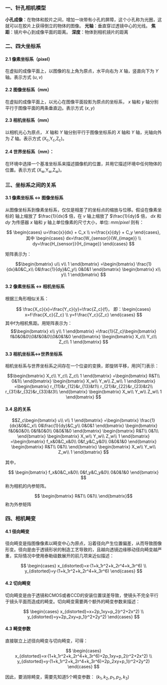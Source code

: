 
### 一、针孔相机模型

**小孔成像**：在物体和胶片之间，增加一块带有小孔的屏障，这个小孔称为光圈，这就可以在胶片上获得倒立的物体的图像。
**光轴**：垂直穿过透镜中心的光线。
**焦距**：镜片中心到成像平面的距离。
**深度**：物体到相机镜片的距离

### 二、四大坐标系

#### 2.1 像素坐标系（pixel）
在虚拟的成像平面上，以图像的左上角为原点，水平向右为 $X$ 轴，竖直向下为 $Y$ 轴。表示方式 $(u,v)$

#### 2.2 图像坐标系（mm）
在虚拟的成像平面上，以光心在图像平面投影为原点的坐标系， $x$ 轴和 $y$ 轴分别平行于图像平面的两条垂直边。表示方式 $(x,y)$

#### 2.3 相机坐标系（mm）
以相机光心为原点， $X$ 轴和 $Y$ 轴分别平行于图像坐标系的 $X$ 轴和 $Y$ 轴，光轴向外为 $Z$ 轴。表示方式 (X<sub>c</sub>,Y<sub>c</sub>,Z<sub>c</sub>)。

#### 2.4 世界坐标系（mm）：
在环境中选择一个基准坐标系来描述摄像机的位置，并用它描述环境中任何物体的位置。表示方式 (X<sub>w</sub>,Y<sub>w</sub>,Z<sub>w</sub>)。

### 三、坐标系之间的关系
#### 3.1 像素坐标系 <-> 图像坐标系
从图像坐标系到像素坐标系，仅仅是相差了的坐标点的缩放与位移。假设在像素坐标的
轴上缩放了 $\frac{1}{dx}$ 倍，在 $v$ 轴上缩放了 $\frac{1}{dy}$ 倍， $dx$ 和 $dy$ 为传感器 $x$ 轴和 $y$ 轴上单位像素的尺寸大小，单位: $mm/pixel$  则有：

$$ \begin{cases}
    u=\frac{x}{dx} + C_x \\
    v=\frac{x}{dy} + C_y
\end{cases},
其中
\begin{cases}
    dx=\frac{W_{sensor}}{W_{image}} \\
    dy=\frac{H_{sensor}}{H_{image}} 
\end{cases} 
$$

矩阵表示为：

$$\begin{bmatrix}
    u\\
    v\\
    1
\end{bmatrix}
=\begin{bmatrix}
    \frac{1}{dx}&0&C_x\\
    0&\frac{1}{dy}&C_y\\
    0&0&1
\end{bmatrix}
\begin{bmatrix}
    x\\
    y\\
    1
\end{bmatrix}
$$

#### 3.2 像素坐标系 <-> 相机坐标系
根据三角形相似关系：

$$
\frac{X_c}{x}=\frac{Y_c}{y}=\frac{Z_c}{f}， 
即：\begin{cases}
    x=f·\frac{X_c}{Z_c} \\
    y=f·\frac{Y_c}{Z_c}
\end{cases}
$$
其中f为相机焦距。用矩阵表示为：
$$\begin{bmatrix}
    x\\
    y\\
    1
\end{bmatrix}
=\frac{1}{Z_c}\begin{bmatrix}
    f&0&0&0\\0&f&0&0\\0&0&1&0
\end{bmatrix}
\begin{bmatrix}
    X_c\\
    Y_c\\
    Z_c\\
    1
\end{bmatrix}
$$

#### 3.3 相机坐标系<->世界坐标系
相机坐标系与世界坐标系之间存在一个位姿的变换，即旋转平移，用[R|T]表示：

$$\begin{bmatrix}
    X_c\\
    Y_c\\
    Z_c\\
    1
\end{bmatrix}
=\begin{bmatrix}
    R&T\\
    0&1\\
\end{bmatrix}
\begin{bmatrix}
    X_w\\
    Y_w\\
    Z_w\\
    1
\end{bmatrix}
=\begin{bmatrix}
    r_{11}&r_{12}&r_{13}&t1\\
    r_{21}&r_{22}&r_{23}&t2\\
    r_{31}&r_{32}&r_{33}&t3\\
\end{bmatrix}
\begin{bmatrix}
    X_w\\
    Y_w\\
    Z_w\\
    1
\end{bmatrix}
$$

#### 3.4 总的关系

$$Z_c\begin{bmatrix}
    u\\
    v\\
    1
\end{bmatrix}
=\begin{bmatrix}
    \frac{1}{dx}&0&C_x\\
    0&\frac{1}{dy}&C_y\\
    0&0&1
\end{bmatrix}
\begin{bmatrix}
    f&0&0&0\\
    0&f&0&0\\
    0&0&1&0
\end{bmatrix}
\begin{bmatrix}
    R&T\\
    0&1\\
\end{bmatrix}
\begin{bmatrix}
    X_w\\
    Y_w\\
    Z_w\\
    1
\end{bmatrix}
=\begin{bmatrix}
    f_x&0&C_x&0\\
    0&f_y&C_y&0\\
    0&0&1&0
\end{bmatrix}
\begin{bmatrix}
    R&T\\
    0&1\\
\end{bmatrix}
\begin{bmatrix}
    X_w\\
    Y_w\\
    Z_w\\
    1
\end{bmatrix}
$$

其中， 

$$
\begin{bmatrix}
    f_x&0&C_x&0\\
    0&f_y&C_y&0\\
    0&0&1&0
\end{bmatrix}
$$ 
称为相机的内参矩阵。 

$$
\begin{bmatrix}
    R&T\\
    0&1\\
\end{bmatrix}$$
 称为外参矩阵

### 四、相机畸变
#### 4.1 径向畸变
径向畸变是指图像像素以畸变中心为原点，沿着径向产生位置偏差，从而导致图像形变。径向是由于透镜形状的制造工艺导致的，且越向透镜边缘移动径向畸变越严重，实际情况中使用泰勒级数展开的前几项来近似描述：

$$
\begin{cases}
    x_{distorted}=x·(1+k_1r^2+k_2r^4+k_3r^6) \\
    y_{distorted}=y·(1+k_1r^2+k_2r^4+k_3r^6)
\end{cases}
$$

#### 4.2 切向畸变
切向畸变是由于透镜和CMOS或者CCD的安装位置误差导致，使镜头不完全平行于镜头平面而造成的畸变。切向畸变需要两个额外的畸变参数来描述：

$$
\begin{cases}
    x_{distorted}=x+2p_1xy+p_2(r^2+2x^2) \\
    y_{distorted}=y+2p_2xy+p_1(r^2+2y^2)
\end{cases}
$$

#### 4.3 畸变参数
直接联立上述径向畸变与切向畸变，可得：

$$
\begin{cases}
    x_{distorted}=x·(1+k_1r^2+k_2r^4+k_3r^6)+2p_1xy+p_2(r^2+2x^2) \\
    y_{distorted}=y·(1+k_1r^2+k_2r^4+k_3r^6)+2p_2xy+p_1(r^2+2y^2)
\end{cases}
$$

因此，要消除畸变，需要先知道5个畸变参数： $(k_1,k_2,p_1,p_2,k_3)$

